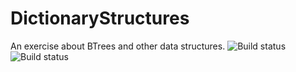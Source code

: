 # DictionaryStructures
An exercise about BTrees and other data structures.
![Build status](https://github.com/marcomas2000/DictionaryStructures/actions/workflows/cmake.yml/badge.svg) ![Build status](https://github.com/marcomas2000/DictionaryStructures/actions/workflows/gtest.yml/badge.svg)

